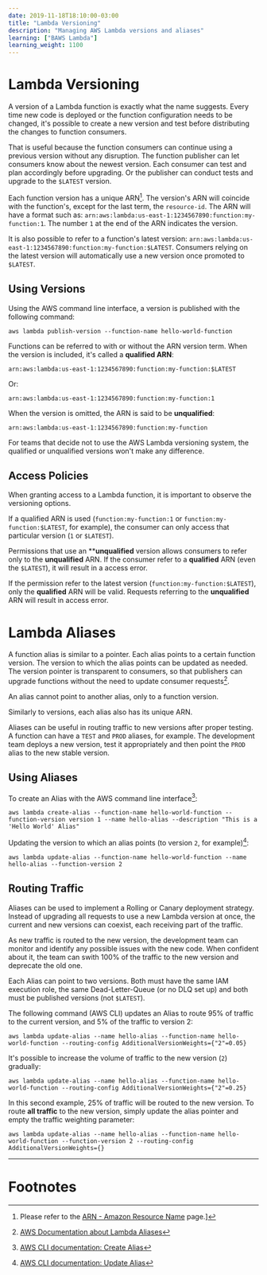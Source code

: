 ```yaml
---
date: 2019-11-18T18:10:00-03:00
title: "Lambda Versioning"
description: "Managing AWS Lambda versions and aliases"
learning: ["BAWS Lambda"]
learning_weight: 1100
---
```


# Lambda Versioning

A version of a Lambda function is exactly what the name suggests. Every time new code is deployed or the function configuration needs to be changed, it's possible to create a new version and test before distributing the changes to function consumers.

That is useful because the function consumers can continue using a previous version without any disruption. The function publisher can let consumers know about the newest version. Each consumer can test and plan accordingly before upgrading. Or the publisher can conduct tests and upgrade to the `$LATEST` version.

Each function version has a unique ARN[^1]. The version's ARN will coincide with the function's, except for the last term, the `resource-id`. The ARN will have a format such as: `arn:aws:lambda:us-east-1:1234567890:function:my-function:1`. The number `1` at the end of the ARN indicates the version.

It is also possible to refer to a function's latest version: `arn:aws:lambda:us-east-1:1234567890:function:my-function:$LATEST`. Consumers relying on the latest version will automatically use a new version once promoted to `$LATEST`.

## Using Versions

Using the AWS command line interface, a version is published with the following command:

```shell
aws lambda publish-version --function-name hello-world-function
```

Functions can be referred to with or without the ARN version term. When the version is included, it's called a **qualified ARN**:

`arn:aws:lambda:us-east-1:1234567890:function:my-function:$LATEST`

Or:

`arn:aws:lambda:us-east-1:1234567890:function:my-function:1`

When the version is omitted, the ARN is said to be **unqualified**:

`arn:aws:lambda:us-east-1:1234567890:function:my-function`

For teams that decide not to use the AWS Lambda versioning system, the qualified or unqualified versions won't make any difference.

## Access Policies

When granting access to a Lambda function, it is important to observe the versioning options.

If a qualified ARN is used (`function:my-function:1` or `function:my-function:$LATEST`, for example), the consumer can only access that particular version (`1` or `$LATEST`).

Permissions that use an ****unqualified** version allows consumers to refer only to the **unqualified** ARN. If the consumer refer to a **qualified** ARN (even the `$LATEST`), it will result in a access error.

If the permission refer to the latest version (`function:my-function:$LATEST`), only the **qualified** ARN will be valid. Requests referring to the **unqualified** ARN will result in access error.

# Lambda Aliases

A function alias is similar to a pointer. Each alias points to a certain function version. The version to which the alias points can be updated as needed. The version pointer is transparent to consumers, so that publishers can upgrade functions without the need to update consumer requests[^2].

An alias cannot point to another alias, only to a function version.

Similarly to versions, each alias also has its unique ARN.

Aliases can be useful in routing traffic to new versions after proper testing. A function can have a `TEST` and `PROD` aliases, for example. The development team deploys a new version, test it appropriately and then point the `PROD` alias to the new stable version.

## Using Aliases

To create an Alias with the AWS command line interface[^3]:

```shell
aws lambda create-alias --function-name hello-world-function --function-version version 1 --name hello-alias --description "This is a 'Hello World' Alias"
```

Updating the version to which an alias points (to version `2`, for example)[^4]:

```shell
aws lambda update-alias --function-name hello-world-function --name hello-alias --function-version 2
```

## Routing Traffic

Aliases can be used to implement a Rolling or Canary deployment strategy. Instead of upgrading all requests to use a new Lambda version at once, the current and new versions can coexist, each receiving part of the traffic.

As new traffic is routed to the new version, the development team can monitor and identify any possible issues with the new code. When confident about it, the team can swith 100% of the traffic to the new version and deprecate the old one.

Each Alias can point to two versions. Both must have the same IAM execution role, the same Dead-Letter-Queue (or no DLQ set up) and both must be published versions (not `$LATEST`).

The following command (AWS CLI) updates an Alias to route 95% of traffic to the current version, and 5% of the traffic to version 2:

```shell
aws lambda update-alias --name hello-alias --function-name hello-world-function --routing-config AdditionalVersionWeights={"2"=0.05}
```

It's possible to increase the volume of traffic to the new version (`2`) gradually:

```shell
aws lambda update-alias --name hello-alias --function-name hello-world-function --routing-config AdditionalVersionWeights={"2"=0.25}
```

In this second example, 25% of traffic will be routed to the new version. To route **all traffic** to the new version, simply update the alias pointer and empty the traffic weighting parameter:

```shell
aws lambda update-alias --name hello-alias --function-name hello-world-function --function-version 2 --routing-config AdditionalVersionWeights={}
```

---

# Footnotes

[^1]:
     Please refer to the [ARN - Amazon Resource Name](/knowledge-base/aws-cloud/arn-amazon-resource-name/?utm_source=dashbird-site&utm_medium=article&utm_campaign=knowledge-base&utm_content=aws-lambda) page.]

[^2]:
     [AWS Documentation about Lambda Aliases](https://docs.aws.amazon.com/lambda/latest/dg/configuration-aliases.html)

[^3]:
     [AWS CLI documentation: Create Alias](https://docs.aws.amazon.com/cli/latest/reference/lambda/create-alias.html)

[^4]:
     [AWS CLI documentation: Update Alias](https://docs.aws.amazon.com/cli/latest/reference/lambda/update-alias.html)
